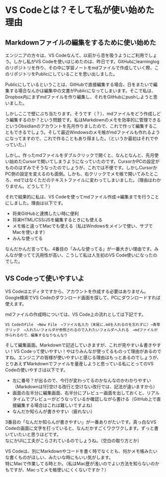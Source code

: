 # VS Codeとは？そして私が使い始めた理由

## Markdownファイルの編集をするために使い始めた

エンジニアの方々は、VS Codeなんて、以前から息を吸うようにご利用でしょう。しかし私がVS Codeを使いはじめたのは、昨日です。GitHubにlearninglogのリポジトリを作り、その中に学習ノートをmdファイルで作成していく際、このリポジトリをPublicにしていることを思い出しました。

Publicにしているということは、GitHubで直接編集する場合、日をまたいで編集する場合なんかは編集中の文書がPublicになってしまいます。そこで私は、Dropbox内にまずmdファイルを作り編集し、それをGitHubにpushしようと思いました。

しかしここで壁にぶち当たります。そうです（？）、mdファイルをどう作成しどう編集するのか？という問題です。私はMarkdownのメモを効率的に管理できるというObsidianのアカウントを先月作りましたので、これで作って編集することもできるでしょう。そして最近Windowsのメモ帳がmdファイルも作れるようになってますので、これで作ることもあり得ました。（というか最初はそれでやっていた。）

しかし。作ったmdファイルをダブルクリックで開くと、なんとなんと、先月使い始めたCursorで開いてしまうようになっていたのです。CursorかPCの設定がもののはずみでそうなったのでしょうが、これでは不便です。しかしCursorかPC側の設定を変えるのも面倒。しかも、右クリックでメモ帳で開いてみたところ、mdではなくただのテキストファイルに変わってしまいました。（理由はわかりません。どうして？）

それで結果的に私は、VS Codeを使ってmdファイル作成→編集までを行うことにしました。理由は以下です。

- 将来GitHubと連携したい時に便利
- 将来HTML/CSS/JSを編集するときにも使える
- メモ帳と違ってMacでも使える（私はWindowsをメインで使い、サブでMacを使います）
- みんな使ってる

なんだかんだ言っても、4番目の「みんな使ってる」が一番大きい理由です。みんなが使ってて汎用性が高い、こうして私は人生初のVS Code使いになったのでした。

## VS Codeって使いやすいよ

VS Codeはエディタですから、アカウントを作成する必要はありません。Google検索でVS Codeのダウンロード画面を探して、PCにダウンロードすれば使えます。

mdファイルの作成時については、VS Code上の流れとしては下記です。

`VS CodeのFile　→New File　→ファイル名入力（末尾に.mdを入れるのを忘れずに）→青帯クリック　→入れたいフォルダが参照されるので入れたいフォルダへ入れる　→mdファイルが作られるので、編集するなりなんなり`

そして編集画面。Markdownで記述していきますが、これが見やすい＆書きやすい！VS Codeって使いやすい！やはりみんなが使ってるものって理由があるのですね。エンジニアの皆様が使いやすいと感じる理由はもっとあるのでしょうが、とりあえずMarkdownでファイルを量産しようと思っている私にとってのVS Codeの使いやすさは以下です。

- 左に番号？が出るので、今行が変わってるのかなんなのかわかりやすい（Markdownは1行空ける改行と空けない改行では、記法が違いますから）
- 画面の左半分に編集画面、右半分にプレビュー画面を出しておくと、リアルタイムでプレビューがどうなっているか確認しながら書ける（GitHub上で直接編集する場合はこれは難しいですよね）
- なんだか知らんが書きやすい（疲れない）

3番目の「なんだか知らんが書きやすい」が一番ありがたいです。真っ白なVS Codeの画面に文字を打っていると、なんだかすごくワクワクします。ずっと書いていたいと思うほどです。  
なにかUIに工夫がこらされているのでしょうね。（空白の取り方とか）  

VS Codeは、別にMarkdownやコードを書く時でなくとも、何かメモ帳みたいな書くものがほしい、みたいな時にもいい気がします。  
特にMacで作業してる時とか。（私はMac歴が浅いのでよい方法を知らないのかもですが、Macってメモ帳使いにくくないですか？）
